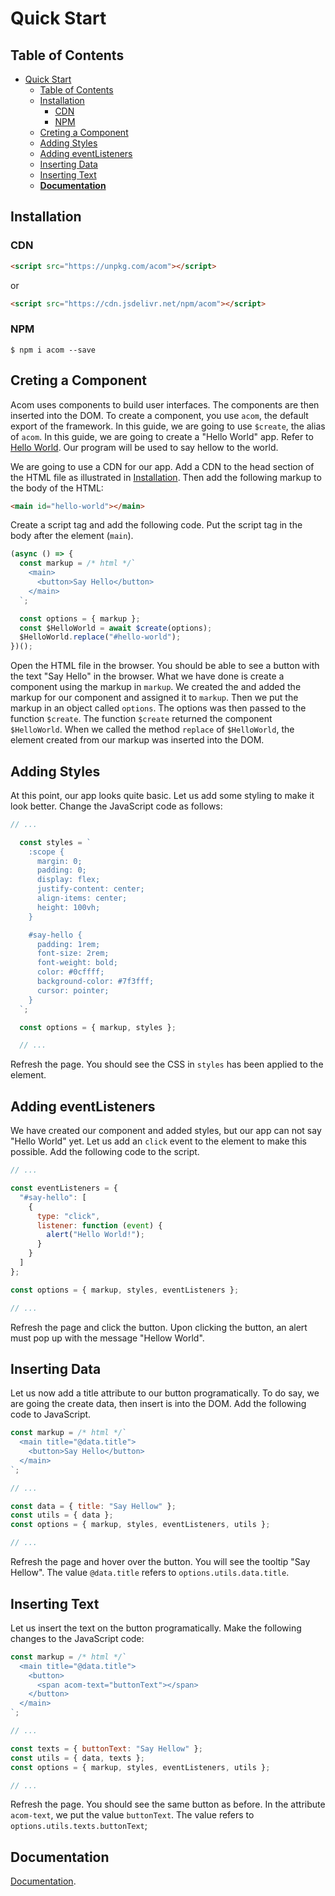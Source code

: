 # Quick Start

## Table of Contents

- [Quick Start](#quick-start)
  - [Table of Contents](#table-of-contents)
  - [Installation](#installation)
    - [CDN](#cdn)
    - [NPM](#npm)
  - [Creting a Component](#creting-a-component)
  - [Adding Styles](#adding-styles)
  - [Adding eventListeners](#adding-eventlisteners)
  - [Inserting Data](#inserting-data)
  - [Inserting Text](#inserting-text)
  - [__Documentation__](#documentation)



## Installation

### CDN

```html
<script src="https://unpkg.com/acom"></script>
```

or

```html
<script src="https://cdn.jsdelivr.net/npm/acom"></script>
```

### NPM

`$ npm i acom --save`


## Creting a Component

Acom uses components to build user interfaces. The components are then inserted into the DOM. To create a component, you use `acom`, the default export of the framework. In this guide, we are going to use `$create`, the alias of `acom`. In this guide, we are going to create a "Hello World" app. Refer to [Hello World](). Our program will be used to say hellow to the world.

We are going to use a CDN for our app. Add a CDN to the head section of the HTML file as illustrated in [Installation](#installation). Then add the following markup to the body of the HTML:

```html
<main id="hello-world"></main>
```

Create a script tag and add the following code. Put the script tag in the body after the element (`main`).

```js
(async () => {
  const markup = /* html */`
    <main>
      <button>Say Hello</button>
    </main>
  `;

  const options = { markup };
  const $HelloWorld = await $create(options);
  $HelloWorld.replace("#hello-world");
})();
```

Open the HTML file in the browser. You should be able to see a button with the text "Say Hello" in the browser. What we have done is create a component using the markup in `markup`. We created the and added the markup for our component and assigned it to `markup`. Then we put the markup in an object called `options`. The options was then passed to the function `$create`. The function `$create` returned the component `$HelloWorld`. When we called the method `replace` of `$HelloWorld`, the element created from our markup was inserted into the DOM.

## Adding Styles

At this point, our app looks quite basic. Let us add some styling to make it look better. Change the JavaScript code as follows:

```js
// ...

  const styles = `
    :scope {
      margin: 0;
      padding: 0;
      display: flex;
      justify-content: center;
      align-items: center;
      height: 100vh;
    }

    #say-hello {
      padding: 1rem;
      font-size: 2rem;
      font-weight: bold;
      color: #0cffff;
      background-color: #7f3fff;
      cursor: pointer;
    }
  `;

  const options = { markup, styles };

  // ...
```

Refresh the page. You should see the CSS in `styles` has been applied to the element.

## Adding eventListeners

We have created our component and added styles, but our app can not say "Hello World" yet. Let us add an `click` event to the element to make this possible. Add the following code to the script.

```js
// ...

const eventListeners = {
  "#say-hello": [
    {
      type: "click",
      listener: function (event) {
        alert("Hello World!");
      }
    }
  ]
};

const options = { markup, styles, eventListeners };

// ...
```

Refresh the page and click the button. Upon clicking the button, an alert must pop up with the message "Hellow World".

## Inserting Data

Let us now add a title attribute to our button programatically. To do say, we are going the create data, then insert is into the DOM. Add the following code to JavaScript.

```js
const markup = /* html */`
  <main title="@data.title">
    <button>Say Hello</button>
  </main>
`;

// ...

const data = { title: "Say Hellow" };
const utils = { data };
const options = { markup, styles, eventListeners, utils };

// ...
```

Refresh the page and hover over the button. You will see the tooltip "Say Hellow". The value `@data.title` refers to `options.utils.data.title`.

## Inserting Text

Let us insert the text on the button programatically. Make the following changes to the JavaScript code:

```js
const markup = /* html */`
  <main title="@data.title">
    <button>
      <span acom-text="buttonText"></span>
    </button>
  </main>
`;

// ...

const texts = { buttonText: "Say Hellow" };
const utils = { data, texts };
const options = { markup, styles, eventListeners, utils };

// ...
```

Refresh the page. You should see the same button as before. In the attribute `acom-text`, we put the value `buttonText`. The value refers to `options.utils.texts.buttonText`;

## __Documentation__

[Documentation](./documentation/home.md).
